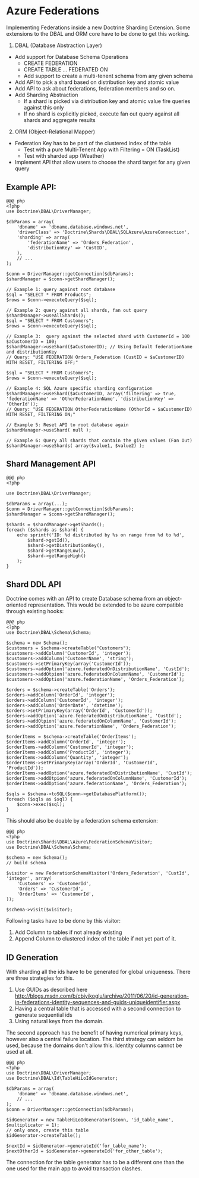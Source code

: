 # Azure Federations

Implementing Federations inside a new Doctrine Sharding Extension. Some extensions to the DBAL and ORM core have to be done to get this working.

1. DBAL (Database Abstraction Layer)

* Add support for Database Schema Operations
    * CREATE FEDERATION
    * CREATE TABLE ... FEDERATED ON
    * Add support to create a multi-tenent schema from any given schema
* Add API to pick a shard based on distribution key and atomic value
* Add API to ask about federations, federation members and so on.
* Add Sharding Abstraction
    * If a shard is picked via distribution key and atomic value fire queries against this only
    * If no shard is explicitly picked, execute fan out query against all shards and aggregate results

2. ORM (Object-Relational Mapper)

* Federation Key has to be part of the clustered index of the table
    * Test with a pure Multi-Tenent App with Filtering = ON (TaskList)
    * Test with sharded app (Weather)
* Implement API that allow users to choose the shard target for any given query

## Example API:

    @@@ php
    <?php
    use Doctrine\DBAL\DriverManager;

    $dbParams = array(
        'dbname' => 'dbname.database.windows.net',
        'driverClass' => 'Doctrine\Shards\DBAL\SQLAzure\AzureConnection',
        'sharding' => array(
            'federationName' => 'Orders_Federation',
            'distributionKey' => 'CustID',
        ),
        // ...
    );

    $conn = DriverManager::getConnection($dbParams);
    $shardManager = $conn->getShardManager();

    // Example 1: query against root database
    $sql = "SELECT * FROM Products";
    $rows = $conn->executeQuery($sql);

    // Example 2: query against all shards, fan out query
    $shardManager->useAllShards();
    $sql = "SELECT * FROM Customers";
    $rows = $conn->executeQuery($sql);

    // Example 3:  query against the selected shard with CustomerId = 100
    $aCustomerID = 100;
    $shardManager->useShard($aCustomerID); // Using Default federationName and distributionKey
    // Query: "USE FEDERATION Orders_Federation (CustID = $aCustomerID) WITH RESET, FILTERING OFF;"

    $sql = "SELECT * FROM Customers";
    $rows = $conn->executeQuery($sql);

    // Example 4: SQL Azure specific sharding configuration
    $shardManager->useShard($aCustomerID, array('filtering' => true, 'federationName' => 'OtherFederationName', 'distributionKey' => 'OtherId'));
    // Query: "USE FEDERATION OtherFederationName (OtherId = $aCustomerID) WITH RESET, FILTERING ON;"

    // Example 5: Reset API to root database again
    $shardManager->useShard( null );

    // Example 6: Query all shards that contain the given values (Fan Out)
    $shardManager->useShards( array($value1, $value2) );

## Shard Management API

    @@@ php
    <?php

    use Doctrine\DBAL\DriverManager;

    $dbParams = array(...);
    $conn = DriverManager::getConnection($dbParams);
    $shardManager = $conn->getShardManager();

    $shards = $shardManager->getShards();
    foreach ($shards as $shard) {
        echo sprintf('ID: %d distributed by %s on range from %d to %d', 
            $shard->getId(),
            $shard->getDistributionKey(),
            $shard->getRangeLow(),
            $shard->getRangeHigh()
        );
    }

## Shard DDL API

Doctrine comes with an API to create Database schema from an object-oriented representation. This would be extended to be azure compatible through existing hooks:

    @@@ php
    <?php
    use Doctrine\DBAL\Schema\Schema;

    $schema = new Schema();
    $customers = $schema->createTable("Customers");
    $customers->addColumn('CustomerId', 'integer');
    $customers->addColumn('CustomerName', 'string');
    $customers->setPrimaryKey(array('CustomerId'));
    $customers->addOption('azure.federatedOnDistributionName', 'CustId');
    $customers->addOtpion('azure.federatedOnColumnName', 'CustomerId');
    $customers->addOption('azure.federationName', 'Orders_Federation');

    $orders = $schema->createTable('Orders');
    $orders->addColumn('OrderId', 'integer');
    $orders->addColumn('CustomerId', 'integer');
    $orders->addColumn('OrderDate', 'datetime');
    $orders->setPrimaryKey(array('OrderId', 'CustomerId'));
    $orders->addOption('azure.federatedOnDistributionName', 'CustId');
    $orders->addOtpion('azure.federatedOnColumnName', 'CustomerId');
    $orders->addOption('azure.federationName', 'Orders_Federation');

    $orderItems = $schema->createTable('OrderItems');
    $orderItems->addColumn('OrderId', 'integer');
    $orderItems->addColumn('CustomerId', 'integer');
    $orderItems->addColumn('ProductId', 'integer');
    $orderItems->addColumn('Quantity', 'integer');
    $orderItems->setPrimaryKey(array('OrderId', 'CustomerId', 'ProductId'));
    $orderItems->addOption('azure.federatedOnDistributionName', 'CustId');
    $orderItems->addOtpion('azure.federatedOnColumnName', 'CustomerId');
    $orderItems->addOption('azure.federationName', 'Orders_Federation');

    $sqls = $schema->toSQL($conn->getDatabasePlatform());
    foreach ($sqls as $sql) {
        $conn->exec($sql);
    }

This should also be doable by a federation schema extension:

    @@@ php
    <?php
    use Doctrine\Shards\DBAL\Azure\FederationSchemaVisitor;
    use Doctrine\DBAL\Schema\Schema;

    $schema = new Schema();
    // build schema

    $visitor = new FederationSchemaVisitor('Orders_Federation', 'CustId', 'integer', array(
        'Customers' => 'CustomerId',
        'Orders' => 'CustomerId',
        'OrderItems' => 'CustomerId',
    ));

    $schema->visit($visitor);

Following tasks have to be done by this visitor:

1. Add Column to tables if not already existing
2. Append Column to clustered index of the table if not yet part of it.

## ID Generation

With sharding all the ids have to be generated for global uniqueness. There are three strategies for this.

1. Use GUIDs as described here http://blogs.msdn.com/b/cbiyikoglu/archive/2011/06/20/id-generation-in-federations-identity-sequences-and-guids-uniqueidentifier.aspx
2. Having a central table that is accessed with a second connection to generate sequential ids
3. Using natural keys from the domain.

The second approach has the benefit of having numerical primary keys, however also a central failure location. The third strategy can seldom be used, because the domains don't allow this. Identity columns cannot be used at all.

    @@@ php
    <?php
    use Doctrine\DBAL\DriverManager;
    use Doctrine\DBAL\Id\TableHiLoIdGenerator;

    $dbParams = array(
        'dbname' => 'dbname.database.windows.net',
        // ...
    );
    $conn = DriverManager::getConnection($dbParams);

    $idGenerator = new TableHiLoIdGenerator($conn, 'id_table_name', $multiplicator = 1);
    // only once, create this table
    $idGenerator->createTable();

    $nextId = $idGenerator->generateId('for_table_name');
    $nextOtherId = $idGenerator->generateId('for_other_table');

The connection for the table generator has to be a different one than the one used for the main app to avoid transaction clashes.
